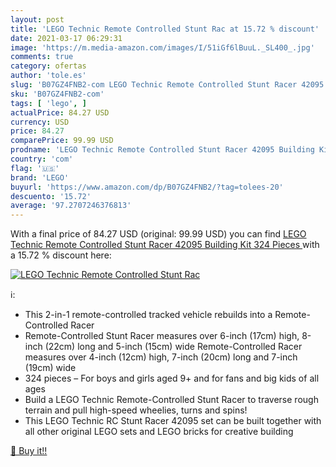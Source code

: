 ```yaml
---
layout: post
title: 'LEGO Technic Remote Controlled Stunt Rac at 15.72 % discount'
date: 2021-03-17 06:29:31
image: 'https://m.media-amazon.com/images/I/51iGf6lBuuL._SL400_.jpg'
comments: true
category: ofertas
author: 'tole.es'
slug: 'B07GZ4FNB2-com LEGO Technic Remote Controlled Stunt Racer 42095 Building...'
sku: 'B07GZ4FNB2-com'
tags: [ 'lego', ]
actualPrice: 84.27 USD
currency: USD
price: 84.27
comparePrice: 99.99 USD
prodname: 'LEGO Technic Remote Controlled Stunt Racer 42095 Building Kit  324 Pieces '
country: 'com'
flag: '🇺🇸'
brand: 'LEGO'
buyurl: 'https://www.amazon.com/dp/B07GZ4FNB2/?tag=tolees-20'
descuento: '15.72'
average: '97.2707246376813'
---
```


With a final price of 84.27 USD (original: 99.99 USD) you can find [LEGO Technic Remote Controlled Stunt Racer 42095 Building Kit  324 Pieces ](https://www.amazon.com/dp/B07GZ4FNB2/?tag=tolees-20) with a  15.72 % discount here:

[![LEGO Technic Remote Controlled Stunt Rac](https://m.media-amazon.com/images/I/51iGf6lBuuL._SL400_.jpg)](https://www.amazon.com/dp/B07GZ4FNB2/?tag=tolees-20)

ℹ️:

- This 2-in-1 remote-controlled tracked vehicle rebuilds into a Remote-Controlled Racer
- Remote-Controlled Stunt Racer measures over 6-inch (17cm) high, 8-inch (22cm) long and 5-inch (15cm) wide Remote-Controlled Racer measures over 4-inch (12cm) high, 7-inch (20cm) long and 7-inch (19cm) wide
- 324 pieces – For boys and girls aged 9+ and for fans and big kids of all ages
- Build a LEGO Technic Remote-Controlled Stunt Racer to traverse rough terrain and pull high-speed wheelies, turns and spins!
- This LEGO Technic RC Stunt Racer 42095 set can be built together with all other original LEGO sets and LEGO bricks for creative building

[🛒 Buy it!!](https://www.amazon.com/dp/B07GZ4FNB2/?tag=tolees-20)
